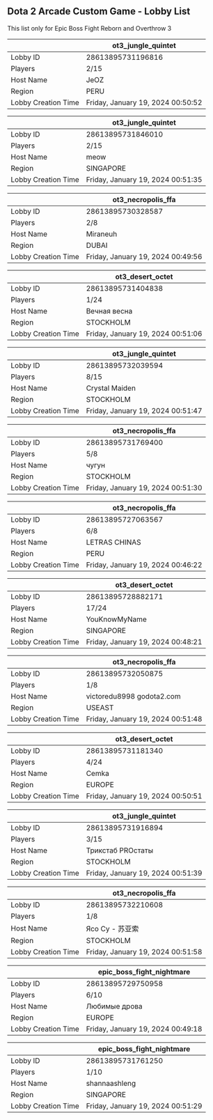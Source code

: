 ## Dota 2 Arcade Custom Game - Lobby List

This list only for Epic Boss Fight Reborn and Overthrow 3

|  | ot3_jungle_quintet |
| ------ | ------ |
| Lobby ID | 28613895731196816 |
| Players | 2/15 |
| Host Name | JeOZ |
| Region | PERU |
| Lobby Creation Time | Friday, January 19, 2024 00:50:52 |


|  | ot3_jungle_quintet |
| ------ | ------ |
| Lobby ID | 28613895731846010 |
| Players | 2/15 |
| Host Name | meow |
| Region | SINGAPORE |
| Lobby Creation Time | Friday, January 19, 2024 00:51:35 |


|  | ot3_necropolis_ffa |
| ------ | ------ |
| Lobby ID | 28613895730328587 |
| Players | 2/8 |
| Host Name | Miraneuh |
| Region | DUBAI |
| Lobby Creation Time | Friday, January 19, 2024 00:49:56 |


|  | ot3_desert_octet |
| ------ | ------ |
| Lobby ID | 28613895731404838 |
| Players | 1/24 |
| Host Name | Вечная весна |
| Region | STOCKHOLM |
| Lobby Creation Time | Friday, January 19, 2024 00:51:06 |


|  | ot3_jungle_quintet |
| ------ | ------ |
| Lobby ID | 28613895732039594 |
| Players | 8/15 |
| Host Name | Crystal Maiden |
| Region | STOCKHOLM |
| Lobby Creation Time | Friday, January 19, 2024 00:51:47 |


|  | ot3_necropolis_ffa |
| ------ | ------ |
| Lobby ID | 28613895731769400 |
| Players | 5/8 |
| Host Name | чугун |
| Region | STOCKHOLM |
| Lobby Creation Time | Friday, January 19, 2024 00:51:30 |


|  | ot3_necropolis_ffa |
| ------ | ------ |
| Lobby ID | 28613895727063567 |
| Players | 6/8 |
| Host Name | LETRAS CHINAS |
| Region | PERU |
| Lobby Creation Time | Friday, January 19, 2024 00:46:22 |


|  | ot3_desert_octet |
| ------ | ------ |
| Lobby ID | 28613895728882171 |
| Players | 17/24 |
| Host Name | YouKnowMyName |
| Region | SINGAPORE |
| Lobby Creation Time | Friday, January 19, 2024 00:48:21 |


|  | ot3_necropolis_ffa |
| ------ | ------ |
| Lobby ID | 28613895732050875 |
| Players | 1/8 |
| Host Name | victoredu8998 godota2.com |
| Region | USEAST |
| Lobby Creation Time | Friday, January 19, 2024 00:51:48 |


|  | ot3_desert_octet |
| ------ | ------ |
| Lobby ID | 28613895731181340 |
| Players | 4/24 |
| Host Name | Cemka |
| Region | EUROPE |
| Lobby Creation Time | Friday, January 19, 2024 00:50:51 |


|  | ot3_jungle_quintet |
| ------ | ------ |
| Lobby ID | 28613895731916894 |
| Players | 3/15 |
| Host Name | Трикстаб PROстаты |
| Region | STOCKHOLM |
| Lobby Creation Time | Friday, January 19, 2024 00:51:39 |


|  | ot3_necropolis_ffa |
| ------ | ------ |
| Lobby ID | 28613895732210608 |
| Players | 1/8 |
| Host Name | Ясо Су - 苏亚索 |
| Region | STOCKHOLM |
| Lobby Creation Time | Friday, January 19, 2024 00:51:58 |


|  | epic_boss_fight_nightmare |
| ------ | ------ |
| Lobby ID | 28613895729750958 |
| Players | 6/10 |
| Host Name | Любимые дрова |
| Region | EUROPE |
| Lobby Creation Time | Friday, January 19, 2024 00:49:18 |


|  | epic_boss_fight_nightmare |
| ------ | ------ |
| Lobby ID | 28613895731761250 |
| Players | 1/10 |
| Host Name | shannaashleng |
| Region | SINGAPORE |
| Lobby Creation Time | Friday, January 19, 2024 00:51:29 |



